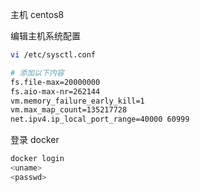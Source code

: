 主机 centos8 

编辑主机系统配置

```sh
vi /etc/sysctl.conf

# 添加以下内容
fs.file-max=20000000
fs.aio-max-nr=262144
vm.memory_failure_early_kill=1
vm.max_map_count=135217728
net.ipv4.ip_local_port_range=40000 60999
```

登录 docker 

```sh
docker login
<uname>
<passwd>
```

